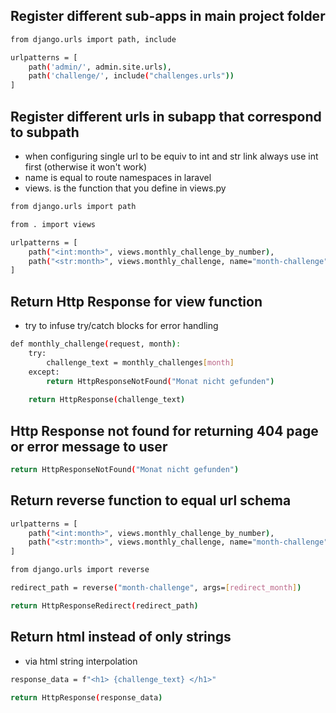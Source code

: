 ## Register different sub-apps in main project folder

```sh
from django.urls import path, include

urlpatterns = [
    path('admin/', admin.site.urls),
    path('challenge/', include("challenges.urls"))
]
```

## Register different urls in subapp that correspond to subpath

- when configuring single url to be equiv to int and str link always use int first (otherwise it won't work)
- name is equal to route namespaces in laravel
- views. is the function that you define in views.py

```sh
from django.urls import path

from . import views

urlpatterns = [
    path("<int:month>", views.monthly_challenge_by_number),
    path("<str:month>", views.monthly_challenge, name="month-challenge"),
]
```

## Return Http Response for view function

- try to infuse try/catch blocks for error handling

```sh
def monthly_challenge(request, month):
    try:
        challenge_text = monthly_challenges[month]   
    except:
        return HttpResponseNotFound("Monat nicht gefunden")
    
    return HttpResponse(challenge_text)
```

## Http Response not found for returning 404 page or error message to user

```sh
return HttpResponseNotFound("Monat nicht gefunden")
```

## Return reverse function to equal url schema

```sh
urlpatterns = [
    path("<int:month>", views.monthly_challenge_by_number),
    path("<str:month>", views.monthly_challenge, name="month-challenge"),
]
```

```sh
from django.urls import reverse

redirect_path = reverse("month-challenge", args=[redirect_month])

return HttpResponseRedirect(redirect_path)
```


## Return html instead of only strings

- via html string interpolation

```sh
response_data = f"<h1> {challenge_text} </h1>" 

return HttpResponse(response_data)
```


